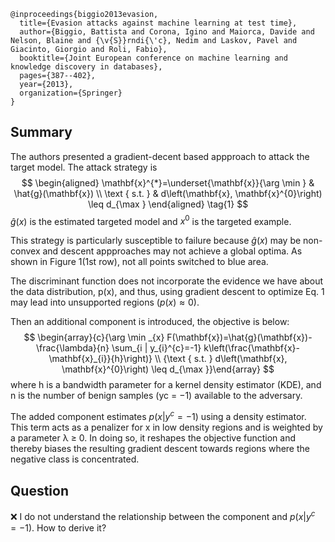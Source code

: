 ```
@inproceedings{biggio2013evasion,
  title={Evasion attacks against machine learning at test time},
  author={Biggio, Battista and Corona, Igino and Maiorca, Davide and Nelson, Blaine and {\v{S}}rndi{\'c}, Nedim and Laskov, Pavel and Giacinto, Giorgio and Roli, Fabio},
  booktitle={Joint European conference on machine learning and knowledge discovery in databases},
  pages={387--402},
  year={2013},
  organization={Springer}
}
```
## Summary
The authors presented a gradient-decent based appproach to attack the target model. The attack strategy is 
$$
\begin{aligned} \mathbf{x}^{*}=\underset{\mathbf{x}}{\arg \min } & \hat{g}(\mathbf{x}) \\ \text { s.t. } & d\left(\mathbf{x}, \mathbf{x}^{0}\right) \leq d_{\max } \end{aligned}
\tag{1}
$$
$\hat{g}(x)$ is the estimated targeted model and $x^0$ is the targeted example.

This strategy is particularly susceptible to failure because $\hat{g}(x)$ may be non-convex and descent appproaches may not achieve a global optima. As shown in Figure 1(1st row), not all points switched to blue area.

The discriminant function does not incorporate the evidence we have about the data distribution, p(x), and thus, using gradient descent to optimize Eq. $1$ may lead into unsupported regions $(p(x) ≈ 0)$.

Then an additional component is introduced, the objective is below:
$$
\begin{array}{c}{\arg \min _{x} F(\mathbf{x})=\hat{g}(\mathbf{x})-\frac{\lambda}{n} \sum_{i | y_{i}^{c}=-1} k\left(\frac{\mathbf{x}-\mathbf{x}_{i}}{h}\right)} \\ {\text { s.t. } d\left(\mathbf{x}, \mathbf{x}^{0}\right) \leq d_{\max }}\end{array}
$$
where h is a bandwidth parameter for a kernel density estimator (KDE), and n is the number of benign samples (yc = −1) available to the adversary.

The added component estimates $p(x|y^c = −1)$ using a density estimator. This term acts as a penalizer for x in low density regions and is weighted by a parameter λ ≥ 0.
In doing so, it reshapes the objective function and thereby biases the resulting gradient descent towards regions where the negative class is concentrated.

## Question
:x: I do not understand the relationship between the component and $p(x|y^c = −1)$. How to derive it?

